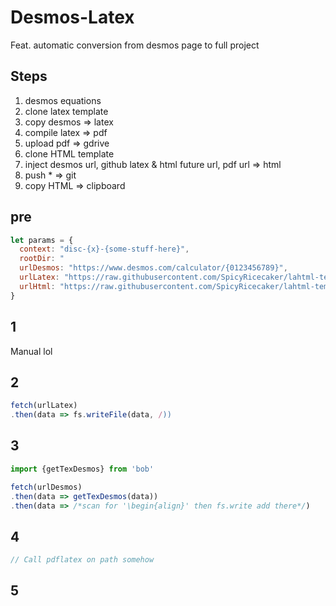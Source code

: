 # Desmos-Latex
Feat. automatic conversion from desmos page to full project

## Steps
1. desmos equations
2. clone latex template
3. copy desmos => latex
4. compile latex => pdf
5. upload pdf => gdrive
6. clone HTML template
7. inject desmos url, github latex & html future url, pdf url => html
8. push * => git
9. copy HTML => clipboard
## pre
```javascript
let params = {
  context: "disc-{x}-{some-stuff-here}",
  rootDir: "
  urlDesmos: "https://www.desmos.com/calculator/{0123456789}",
  urlLatex: "https://raw.githubusercontent.com/SpicyRicecaker/lahtml-template/master/example.hbs",
  urlHtml: "https://raw.githubusercontent.com/SpicyRicecaker/lahtml-template/master/example.tex"
}
```

## 1
Manual lol

## 2
```javascript
fetch(urlLatex)
.then(data => fs.writeFile(data, /))
```

## 3
```javascript
import {getTexDesmos} from 'bob'

fetch(urlDesmos)
.then(data => getTexDesmos(data))
.then(data => /*scan for '\begin{align}' then fs.write add there*/)
```

## 4
```javascript
// Call pdflatex on path somehow
```

## 5
